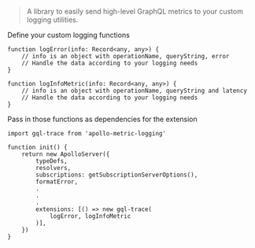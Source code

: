 
> A library to easily send high-level GraphQL metrics to your custom logging utilities.

Define your custom logging functions
```
function logError(info: Record<any, any>) {
    // info is an object with operationName, queryString, error
    // Handle the data according to your logging needs
}

function logInfoMetric(info: Record<any, any>) {
    // info is an object with operationName, queryString and latency
    // Handle the data according to your logging needs
}
```

Pass in those functions as dependencies for the extension
```
import gql-trace from 'apollo-metric-logging'

function init() {
	return new ApolloServer({
		typeDefs,
		resolvers,
		subscriptions: getSubscriptionServerOptions(),
		formatError,
        .
        .
        .
		extensions: [() => new gql-trace(
            logError, logInfoMetric
        )],
	})
}

```
